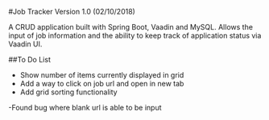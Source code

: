 #Job Tracker Version 1.0 (02/10/2018)

A CRUD application built with Spring Boot, Vaadin and MySQL.
Allows the input of job information and the ability to keep track of application status via Vaadin UI.

##To Do List
- Show number of items currently displayed in grid
- Add a way to click on job url and open in new tab
- Add grid sorting functionality

-Found bug where blank url is able to be input
